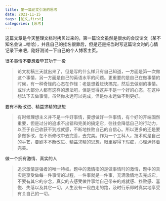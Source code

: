 ```yaml
---
title: 第一篇论文引发的思考
date: 2021-11-15
tags: [论文,first]
categories: [思考]
---
```


这篇文章是今天整理文档时拷贝过来的，第一篇论文虽然是很水的会议论文（某不知名会议...哈哈），并且自己的挂名很靠后，但是还是把当时写这篇论文时的心情记录下来吧，刚好测试一下自己的个人博客主页。

很多事情不要想着毕其功于一役

> 论文初稿三天就出来了，但是写的什么样只有自己知道，一方面是第一次做这个事情，另一方面是自己的英语水平的问题。更重要的是自己在做事情的时候，有一种奇怪的心态在作怪：老是想着赶快搞完，然后去做别的事情。或许大部分人都有这样的想法吧，但是觉得这并不是一个好的心态，在这种想法下去做事情，虽然你永远可以完成，但是你永远做不到更好。

要有不断改进、精益求精的思想

> 有时候理想主义并不是一件好事情，要想做好一件事情，有个好的开端固然重要，但是过分的追求不出错和完美的搞定它，往往会降低自己的行动力，以至于自己收获不到成就感，不断地挫败自己的自信心。所以更多的还是要多做多改，在不断修改中去完善，去完美。作为一个工科人，技术就是自己的手艺，要剧本不断改进、精益求精的思想，眼里容得下瑕疵，心理满怀着完美。

做一个拥有激情、真实的人

> 追求激情是强者的唯一特权。题中的激情指的是做事情时的激情，题中的真实是享受做每一件事情的过程，一件事就是一件事，充满激情地去完成它，不要有其它的杂念，真实的去感受做件事给自己带来的成就感、挫败感、喜悦、失落以及其它一切。人生没有一段白走的路，及时行乐即时真实地享受有关自己的一切。

